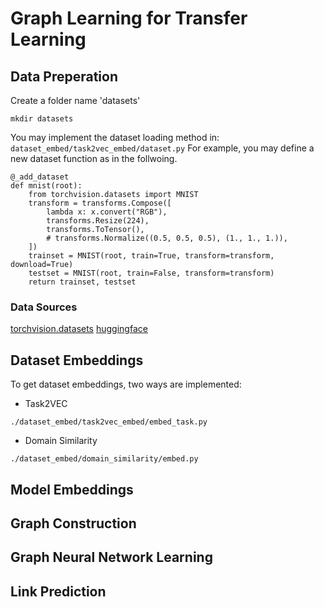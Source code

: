 # Graph Learning for Transfer Learning

## Data Preperation

Create a folder name 'datasets'
```
mkdir datasets
```
You may implement the dataset loading method in: 
`dataset_embed/task2vec_embed/dataset.py`
For example, you may define a new dataset function as in the follwoing.

```
@_add_dataset
def mnist(root):
    from torchvision.datasets import MNIST
    transform = transforms.Compose([
        lambda x: x.convert("RGB"),
        transforms.Resize(224),
        transforms.ToTensor(),
        # transforms.Normalize((0.5, 0.5, 0.5), (1., 1., 1.)),
    ])
    trainset = MNIST(root, train=True, transform=transform, download=True)
    testset = MNIST(root, train=False, transform=transform)
    return trainset, testset
```

### Data Sources
[torchvision.datasets](https://pytorch.org/vision/stable/datasets.html)
[huggingface](https://huggingface.co/datasets?task_categories=task_categories:image-classification&sort=downloads)

## Dataset Embeddings
To get dataset embeddings, two ways are implemented:
- Task2VEC

`./dataset_embed/task2vec_embed/embed_task.py`
- Domain Similarity

`./dataset_embed/domain_similarity/embed.py`

## Model Embeddings

## Graph Construction

## Graph Neural Network Learning

## Link Prediction

